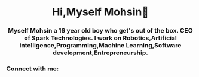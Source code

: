 <h1 align="center">Hi,Myself Mohsin👋</h1>

<h3 align="center">Myself Mohsin a 16 year old boy who get's out of the box. CEO of Spark Technologies. I work on Robotics,Artificial intelligence,Programming,Machine Learning,Software development,Entrepreneurship.</h3>

<h3 align="left">Connect with me:</h3>
<p align="left">
</p>
